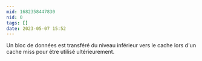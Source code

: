 ```yaml
---
mid: 1682358447830
nid: 0
tags: []
date: 2023-05-07 15:52
---
```



Un bloc de données est transféré du niveau inférieur vers le cache lors d'un cache miss pour être utilisé ultérieurement.